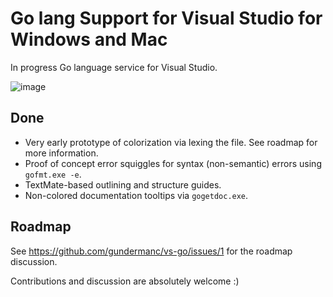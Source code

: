 # Go lang Support for Visual Studio for Windows and Mac
In progress Go language service for Visual Studio.

![image](https://user-images.githubusercontent.com/5387680/60389194-5e446280-9a72-11e9-9269-dfcaaf349514.png)

## Done

- Very early prototype of colorization via lexing the file. See roadmap for more information.
- Proof of concept error squiggles for syntax (non-semantic) errors using `gofmt.exe -e`.
- TextMate-based outlining and structure guides.
- Non-colored documentation tooltips via `gogetdoc.exe`.

## Roadmap

See https://github.com/gundermanc/vs-go/issues/1 for the roadmap discussion.

Contributions and discussion are absolutely welcome :)
